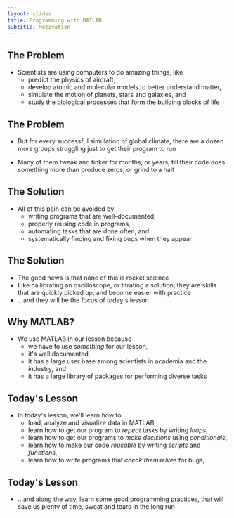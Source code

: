 ```yaml
---
layout: slides
title: Programming with MATLAB
subtitle: Motivation
---
```


## The Problem

- Scientists are using computers to do amazing things, like
    - predict the physics of aircraft,
    - develop atomic and molecular models to better understand matter,
    - simulate the motion of planets, stars and galaxies, and
    - study the biological processes that form the building blocks of life

## The Problem

- But for every successful simulation of global climate, there are a dozen
more groups struggling just to get their program to run

- Many of them tweak and tinker for months, or years,
till their code does something more than produce zeros, or grind to a halt

## The Solution

- All of this pain can be avoided by
    - writing programs that are well-documented,
    - properly reusing code in programs,
    - automating tasks that are done often, and
    - systematically finding and fixing bugs when they appear

## The Solution

- The good news is that none of this is rocket science
- Like callibrating an oscilloscope, or titrating a solution, they are
skills that are quickly picked up, and become easier with practice
- ...and they will be the focus of today's lesson

## Why MATLAB?

- We use MATLAB in our lesson because
    - we have to use *something* for our lesson,
    - it's well documented,
    - it has a large user base among scientists in academia and the industry, and
    - it has a large library of packages for performing diverse tasks

## Today's Lesson

- In today's lesson, we'll learn how to
    - load, analyze and visualize data in MATLAB,
    - learn how to get our program to *repeat* tasks by writing *loops*,
    - learn how to get our programs to *make decisions* using *conditionals*,
    - learn how to make our code *reusable* by writing *scripts* and *functions*,
    - learn how to write programs that *check themselves* for bugs,

## Today's Lesson

- ...and along the way, learn some good programming practices, that will save us
plenty of time, sweat and tears in the long run
